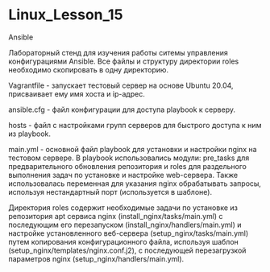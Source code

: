 # Linux_Lesson_15
Ansible

Лабораторный стенд для изучения работы ситемы управления конфигурациями Ansible. Все файлы и структуру директории roles необходимо скопировать в одну директорию.

Vagrantfile - запускает тестовый сервер на основе Ubuntu 20.04, присваивает ему имя хоста и ip-адрес.

ansible.cfg - файл конфигурации для доступа playbook к серверу.

hosts - файл с настройками групп серверов для быстрого доступа к ним из playbook.

main.yml - основной файл playbook для установки и настройки nginx на тестовом сервере. В playbook использовались модули: pre_tasks для предварительного обновления репозитория и roles для раздельного выполнения задач по установке и настройке web-сервера. Также использовалась переменная для указания nginx обрабатывать запросы, используя нестандартный порт (используется в шаблоне).

Директория roles содержит необходимые задачи по установке из репозитория apt сервиса nginx (install_nginx/tasks/main.yml) c последующим его перезапуском (install_nginx/handlers/main.yml) и настройке установленного веб-сервера (setup_nginx/tasks/main.yml) путем копирования конфигурационного файла, используя шаблон (setup_nginx/templates/nginx.conf.j2), с последующей перезагрузкой параметров nginx (setup_nginx/handlers/main.yml).

